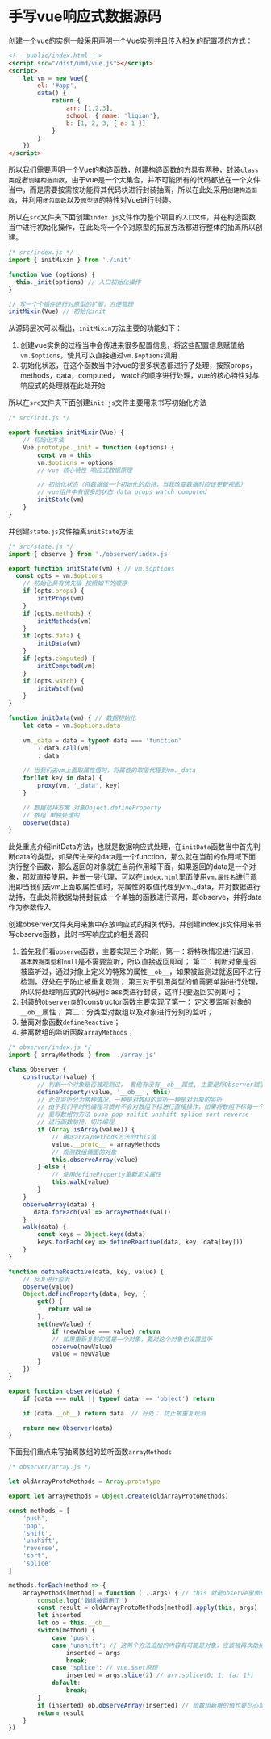 # 手写vue响应式数据源码

创建一个vue的实例一般采用声明一个Vue实例并且传入相关的配置项的方式：

```html
<!-- public/index.html -->
<script src="/dist/umd/vue.js"></script>
<script>
    let vm = new Vue({
        el: '#app',
        data() {
            return {
                arr: [1,2,3],
                school: { name: 'liqian'},
                b: [1, 2, 3, { a: 1 }]
            }
        }
    })
</script>      
```

所以我们需要声明一个Vue的构造函数，创建构造函数的方具有两种，封装`class类`或者`创建构造函数`，由于vue是一个大集合，并不可能所有的代码都放在一个文件当中，而是需要按需按功能将其代码块进行封装抽离，所以在此处采用`创建构造函数`，并利用`闭包函数`以及`原型链`的特性对Vue进行封装。

所以在`src`文件夹下面创建`index.js`文件作为整个项目的`入口文件`，并在构造函数当中进行初始化操作，在此处将一个个对原型的拓展方法都进行整体的抽离所以创建。

```js
/* src/index.js */
import { initMixin } from './init'

function Vue (options) {
  this._init(options) // 入口初始化操作
}

// 写一个个插件进行对原型的扩展，方便管理
initMixin(Vue) // 初始化init
```

从源码层次可以看出，`initMixin`方法主要的功能如下：

1. 创建vue实例的过程当中会传进来很多配置信息，将这些配置信息赋值给`vm.$options`，使其可以直接通过`vm.$options`调用
2. 初始化状态，在这个函数当中对vue的很多状态都进行了处理，按照props，methods，data，computed， watch的顺序进行处理，vue的核心特性对与响应式的处理就在此处开始

所以在`src`文件夹下面创建`init.js`文件主要用来书写初始化方法

```js
/* src/init.js */

export function initMixin(Vue) {
    // 初始化方法
    Vue.prototype._init = function (options) {
        const vm = this
        vm.$options = options
        // vue 核心特性 响应式数据原理

        // 初始化状态（将数据做一个初始化的劫持，当我改变数据时应该更新视图）
        // vue组件中有很多的状态 data props watch computed
        initState(vm)
    }
}
```

并创建`state.js`文件抽离`initState`方法

```js
/* src/state.js */
import { observe } from './observer/index.js'

export function initState(vm) { // vm.$options
  const opts = vm.$options
    // 初始化具有优先级 按照如下的顺序
    if (opts.props) {
        initProps(vm)
    }
    if (opts.methods) {
        initMethods(vm)
    }
    if (opts.data) {
        initData(vm)
    }
    if (opts.computed) {
        initComputed(vm)
    }
    if (opts.watch) {
        initWatch(vm)
    }
}

function initData(vm) { // 数据初始化
    let data = vm.$options.data
    
    vm._data = data = typeof data === 'function'
        ? data.call(vm)
        : data
    
    // 当我们去vm上面取属性值时，将属性的取值代理到vm._data
    for(let key in data) {
        proxy(vm, '_data', key)
    }

    // 数据劫持方案 对象Object.defineProperty
    // 数组 单独处理的
    observe(data)
}
```

此处重点介绍initData方法，也就是数据响应式处理，在`initData`函数当中首先判断data的类型，如果传进来的data是一个function，那么就在当前的作用域下面执行整个函数，那么返回的对象就在当前作用域下面，如果返回的data是一个对象，那就直接使用，并做一层代理，可以在`index.html`里面使用`vm.属性名`进行调用即当我们去vm上面取属性值时，将属性的取值代理到vm._data，并对数据进行劫持，在此处将数据劫持封装成一个单独的函数进行调用，即observe，并将data作为参数传入

创建observer文件夹用来集中存放响应式的相关代码，并创建index.js文件用来书写observe函数，此时书写响应式的相关源码

1. 首先我们看`observe`函数，主要实现三个功能，第一：将特殊情况进行返回，`基本数据类型`和`null`是不需要监听，所以直接返回即可； 第二：判断对象是否被监听过，通过对象上定义的特殊的属性`__ob__`，如果被监测过就返回不进行检测，好处在于防止被重复观测； 第三对于引用类型的值需要单独进行处理，所以将处理响应式的代码用class类进行封装，这样只要返回实例即可；
2. 封装的`Observer类`的constructor函数主要实现了第一： 定义要监听对象的`__ob__`属性； 第二：分类型对数组以及对象进行分别的监听；
3. 抽离对象函数`defineReactive`；
4. 抽离数组的监听函数`arrayMethods`；
   
```js
/* observer/index.js */
import { arrayMethods } from './array.js'

class Observer {
    constructor(value) {
        // 判断一个对象是否被观测过， 看他有没有__ob__属性, 主要是将Observer赋值给this，在array里面可以使用observeArray
        defineProperty(value, '__ob__', this)
        // 此处监听分为两种情况，一种是对数组的监听一种是对对象的监听
        // 由于我们平时的编程习惯并不会对数组下标进行直接操作，如果将数组下标每一个值都设置数据拦截监听，那无疑是对资源的浪费
        // 重写数组的方法 push pop shifit unshift splice sort reverse
        // 进行函数劫持、切片编程
        if (Array.isArray(value)) {
            // 确定arrayMethods方法的this值
            value.__proto__ = arrayMethods
            // 观测数组倆面的对象
            this.observeArray(value)
        } else {
            // 使用defineProperty重新定义属性
            this.walk(value)
        }
    }
    observeArray(data) {
       data.forEach(val => arrayMethods(val))
    }
    walk(data) {
        const keys = Object.keys(data)
        keys.forEach(key => defineReactive(data, key, data[key]))
    }
}

function defineReactive(data, key, value) {
    // 反复进行监听
    observe(value)
    Object.defineProperty(data, key, {
        get() {
           return value
        },
        set(newValue) {
            if (newValue === value) return
            // 如果重新复制的值是一个对象，要对这个对象也设置监听
            observe(newValue)
            value = newValue
        } 
    })
}

export function observe(data) {
    if (data === null || typeof data !== 'object') return

    if (data.__ob__) return data  // 好处： 防止被重复观测

    return new Observer(data)
}
```

下面我们重点来写抽离数组的监听函数`arrayMethods`

```js
/* observer/array.js */

let oldArrayProtoMethods = Array.prototype

export let arrayMethods = Object.create(oldArrayProtoMethods)

const methods = [
    'push',
    'pop',
    'shift',
    'unshift',
    'reverse',
    'sort',
    'splice'
]

methods.forEach(method => {
    arrayMethods[method] = function (...args) { // this 就是observe里面的value
        console.log('数组被调用了')
        const result = oldArrayProtoMethods[method].apply(this, args)
        let inserted
        let ob = this.__ob__
        switch(method) {
            case 'push':
            case 'unshift': // 这两个方法追加的内容有可能是对象，应该被再次劫持
                inserted = args
                break;
            case 'splice': // vue.$set原理 
                inserted = args.slice(2) // arr.splice(0, 1, {a: 1})
            default: 
                break;
        }
        if (inserted) ob.observeArray(inserted) // 给数组新增的值也要尽心监测
        return result
    } 
})
```